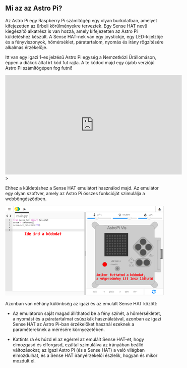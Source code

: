 ## Mi az az Astro Pi?

Az Astro Pi egy Raspberry Pi számítógép egy olyan burkolatban, amelyet kifejezetten az űrbeli körülményekre terveztek. Egy Sense HAT nevű kiegészítő alkatrész is van hozzá, amely kifejezetten az Astro Pi küldetéshez készült. A Sense HAT-nek van egy joystickje, egy LED-kijelzője és a fényviszonyok, hőmérséklet, páratartalom, nyomás és irány rögzítésére alkalmas érzékelője.

Itt van egy igazi 1-es jelzésű Astro Pi egység a Nemzetközi Űrállomáson, éppen a diákok által írt kód fut rajta. A te kódod majd egy újabb verziójú Astro Pi számítógépen fog futni!


<iframe width="560" height="315" src="https://www.youtube.com/embed/4ykbAJeGPMM" frameborder="0" allow="accelerometer; autoplay; encrypted-media; gyroscope; picture-in-picture" allowfullscreen mark="crwd-mark"></iframe>>

Ehhez a küldetéshez a Sense HAT emulátort használod majd. Az emulátor egy olyan szoftver, amely az Astro Pi összes funkcióját szimulálja a webböngésződben.

![Sense HAT emulátor.](images/sense-hat-emulator.png)

Azonban van néhány különbség az igazi és az emulált Sense HAT között:

- Az emulátoron saját magad állíthatod be a fény színét, a hőmérsékletet, a nyomást és a páratartalmat csúszkák használatával, azonban az igazi Sense HAT az Astro Pi-ban érzékelőket használ ezeknek a paramétereknek a mérésére környezetében.

- Kattints rá és húzd el az egérrel az emulált Sense HAT-et, hogy elmozgasd és elforgasd, ezáltal szimulálva az irányában beálló változásokat; az igazi Astro Pi (és a Sense HAT) a való világban elmozdulhat, és a Sense HAT irányérzékelői észlelik, hogyan és mikor mozdult el.
